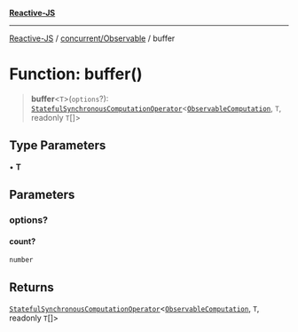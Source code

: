 [**Reactive-JS**](../../../README.md)

***

[Reactive-JS](../../../README.md) / [concurrent/Observable](../README.md) / buffer

# Function: buffer()

> **buffer**\<`T`\>(`options`?): [`StatefulSynchronousComputationOperator`](../../../computations/type-aliases/StatefulSynchronousComputationOperator.md)\<[`ObservableComputation`](../interfaces/ObservableComputation.md), `T`, readonly `T`[]\>

## Type Parameters

• **T**

## Parameters

### options?

#### count?

`number`

## Returns

[`StatefulSynchronousComputationOperator`](../../../computations/type-aliases/StatefulSynchronousComputationOperator.md)\<[`ObservableComputation`](../interfaces/ObservableComputation.md), `T`, readonly `T`[]\>
